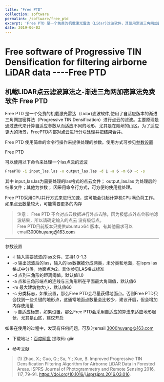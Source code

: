 ```yaml
---
title: "Free PTD"
collection: software
permalink: /software/free_ptd
excerpt: 'Free PTD 是一个免费的机载激光雷达（Lidar)滤波软件，其使用渐进三角网加密算法对点云进行分类，得到地面点和非地面点'
date: 2019-06-03
---
```


# Free software of Progressive TIN Densification for filtering airborne LiDAR data ----Free PTD  

## 机载LIDAR点云滤波算法之-渐进三角网加密算法免费软件 Free PTD


Free PTD 是一个免费的机载激光雷达（Lidar)滤波软件,使用了自适应版本的渐进三角网加密算法（Progressive TIN Densification）进行点云的滤波。主要原理是通过迭代来计算自适应参数从而适应不同的地形，尤其是在陡峭的山区。为了适应更大的场景，FreePTD内部对点云进行分块处理并把结果合并。

Free PTD 使用简单的命令行操作来提供处理的参数。使用方式可参见<a href="#1">参数设置</a>

Free PTD 

可以使用以下命令来处理一个las点云的滤波
```sh
FreePTD -i input_las.las -o output_las.las -d 1 -a 6 -m 60 -c -s

```

其中 input_las.las为需要处理的las格式的点云文件；
output_las.las 为处理后的结果文件；其他为参数；
因采用命令行方式，可方便的使用批处理。

Free PTD采用CPU并行方式来进行加速，这可能会引起计算机CPU满负荷工作。
如果点云数量较大，可能需要更多的内存


>注意：
Free PTD 不会对点云数据进行外点去除，因为极低点外点会影响滤波结果，所以请确定输入的点云
没有极低点。  
>Free PTD目前版本只提供ubuntu x64 版本，有其他需求可以email<a href="mailto:3000huyang@163.com">3000huyang@163.com</a>

****
<a name="1"> 参数设置</a>

- -i 输入需要滤波的las文件，支持1.0-1.3
- -o 输出滤波后的las，输入的las数据被分成两类，未分类和地面，在isprs las格式中分类，地面点为2。具体参见LAS格式标准
- -d 点到三角形的距离阈值，默认值1.0  
- -a 点和三角形端点的连线与三角形所在平面最大角阈值，默认值6
- -m 最大建筑物大小，默认值60
- -c 分类标志，如果设置，那么Free PTD会尽量获得地面点。否则Free PTD只会找到一些关键的地形点，这通常地面点数量会比较少，建议开启，但会增加内存使用量
- -s 自适应标志，如果设置，那么Free PTD会采用自适应的算法来适应地形起伏，尤其是山区，建议开启



如果在使用的过程中，发现有任何问题，可及时email <a href="mailto:3000huyang@163.com">3000huyang@163.com</a>

- 下载地址：[百度网盘](https://pan.baidu.com/s/1CZanRgTymTotYv369ycPvQ ) 提取码: giin 

- 参考文献
> (1) Zhao, X.; Guo, Q.; Su, Y.; Xue, B. Improved Progressive TIN Densification Filtering Algorithm for Airborne LiDAR Data in Forested Areas. ISPRS Journal of Photogrammetry and Remote Sensing 2016, 117, 79–91. https://doi.org/10.1016/j.isprsjprs.2016.03.016.



